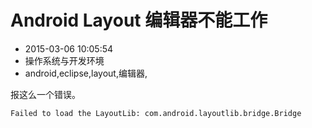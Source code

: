 # Android Layout 编辑器不能工作
- 2015-03-06 10:05:54
- 操作系统与开发环境
- android,eclipse,layout,编辑器,

<!--markdown-->报这么一个错误。

    Failed to load the LayoutLib: com.android.layoutlib.bridge.Bridge